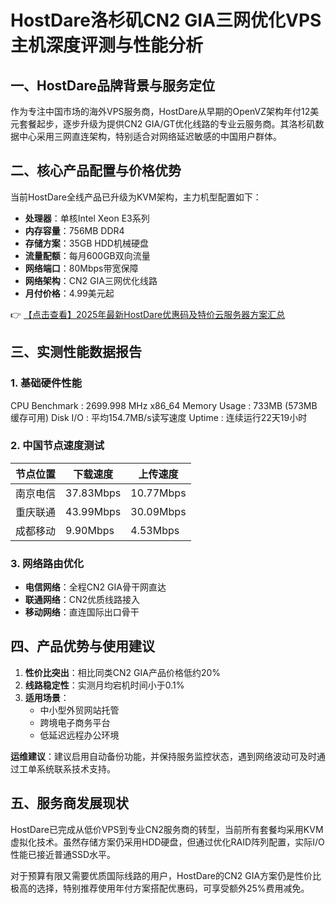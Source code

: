 # HostDare洛杉矶CN2 GIA三网优化VPS主机深度评测与性能分析

## 一、HostDare品牌背景与服务定位

作为专注中国市场的海外VPS服务商，HostDare从早期的OpenVZ架构年付12美元套餐起步，逐步升级为提供CN2 GIA/GT优化线路的专业云服务商。其洛杉矶数据中心采用三网直连架构，特别适合对网络延迟敏感的中国用户群体。

## 二、核心产品配置与价格优势

当前HostDare全线产品已升级为KVM架构，主力机型配置如下：

- **处理器**：单核Intel Xeon E3系列
- **内存容量**：756MB DDR4
- **存储方案**：35GB HDD机械硬盘
- **流量配额**：每月600GB双向流量
- **网络端口**：80Mbps带宽保障
- **网络架构**：CN2 GIA三网优化线路
- **月付价格**：4.99美元起

👉 [【点击查看】2025年最新HostDare优惠码及特价云服务器方案汇总](https://bit.ly/hostdare)

## 三、实测性能数据报告

### 1. 基础硬件性能

CPU Benchmark : 2699.998 MHz x86_64
Memory Usage  : 733MB (573MB缓存可用)
Disk I/O      : 平均154.7MB/s读写速度
Uptime        : 连续运行22天19小时

### 2. 中国节点速度测试
| 节点位置 | 下载速度 | 上传速度 |
|---------|---------|---------|
| 南京电信 | 37.83Mbps | 10.77Mbps |
| 重庆联通 | 43.99Mbps | 30.09Mbps |
| 成都移动 | 9.90Mbps | 4.53Mbps |

### 3. 网络路由优化
- **电信网络**：全程CN2 GIA骨干网直达
- **联通网络**：CN2优质线路接入
- **移动网络**：直连国际出口骨干

## 四、产品优势与使用建议

1. **性价比突出**：相比同类CN2 GIA产品价格低约20%
2. **线路稳定性**：实测月均宕机时间小于0.1%
3. **适用场景**：
   - 中小型外贸网站托管
   - 跨境电子商务平台
   - 低延迟远程办公环境

**运维建议**：建议启用自动备份功能，并保持服务监控状态，遇到网络波动可及时通过工单系统联系技术支持。

## 五、服务商发展现状

HostDare已完成从低价VPS到专业CN2服务商的转型，当前所有套餐均采用KVM虚拟化技术。虽然存储方案仍采用HDD硬盘，但通过优化RAID阵列配置，实际I/O性能已接近普通SSD水平。

对于预算有限又需要优质国际线路的用户，HostDare的CN2 GIA方案仍是性价比极高的选择，特别推荐使用年付方案搭配优惠码，可享受额外25%费用减免。